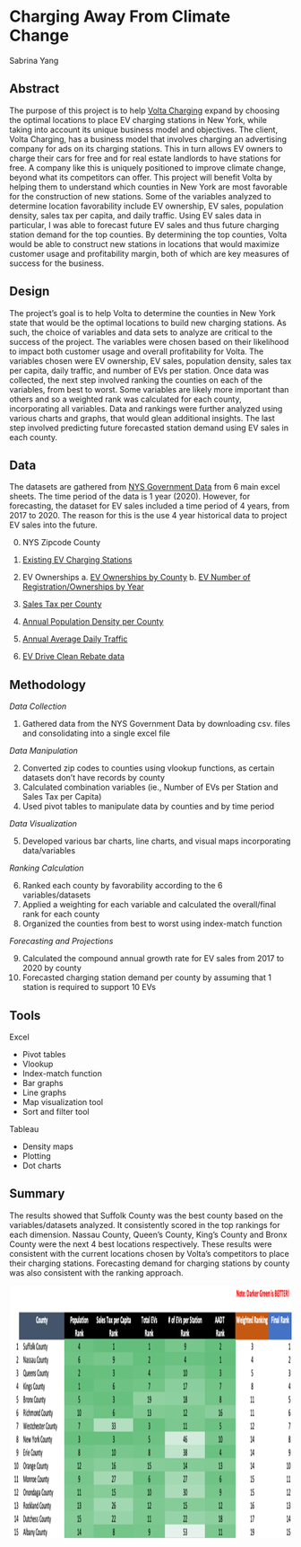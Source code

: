 # Charging Away From Climate Change

Sabrina Yang


## Abstract

The purpose of this project is to help [Volta Charging](https://voltacharging.com) expand by choosing the optimal locations to place EV charging stations in New York, while taking into account its unique business model and objectives. The client, Volta Charging, has a business model that involves charging an advertising company for ads on its charging stations. This in turn allows EV owners to charge their cars for free and for real estate landlords to have stations for free. A company like this is uniquely positioned to improve climate change, beyond what its competitors can offer. This project will benefit Volta by helping them to understand which counties in New York are most favorable for the construction of new stations. Some of the variables analyzed to determine location favorability include EV ownership, EV sales, population density, sales tax per capita, and daily traffic. Using EV sales data in particular, I was able to forecast future EV sales and thus future charging station demand for the top counties. By determining the top counties, Volta would be able to construct new stations in locations that would maximize customer usage and profitability margin, both of which are key measures of success for the business.



## Design
The project’s goal is to help Volta to determine the counties in New York state that would be the optimal locations to build new charging stations. As such, the choice of variables and data sets to analyze are critical to the success of the project. The variables were chosen based on their likelihood to impact both customer usage and overall profitability for Volta. The variables chosen were EV ownership, EV sales, population density, sales tax per capita, daily traffic, and number of EVs per station. Once data was collected, the next step involved ranking the counties on each of the variables, from best to worst. Some variables are likely more important than others and so a weighted rank was calculated for each county, incorporating all variables. Data and rankings were further analyzed using various charts and graphs, that would glean additional insights. The last step involved predicting future forecasted station demand using EV sales in each county.
  

## Data

The datasets are gathered from [NYS Government Data](https://data.ny.gov) from 6 main excel sheets. The time period of the data is 1 year (2020). However, for forecasting, the dataset for EV sales included a time period of 4 years, from 2017 to 2020. The reason for this is the use 4 year historical data to project EV sales into the future.

0. NYS Zipcode County
1. [Existing EV Charging Stations](https://data.ny.gov/Energy-Environment/Electric-Vehicle-Charging-Stations-in-New-York/7rrd-248n)
2. EV Ownerships
	a. [EV Ownerships by County](https://data.ny.gov/Transportation/Electric-Vehicles-per-County/uu25-czyc)
	b. [EV Number of Registration/Ownerships by Year](https://www.nyserda.ny.gov/All-Programs/Programs/ChargeNY/Support-Electric/Map-of-EV-Registrations)
			
3. [Sales Tax per County](https://data.ny.gov/Government-Finance/State-and-Local-Sales-Tax-Distributions-Beginning-/5g2s-tnb7)
			
4. [Annual Population Density per County](https://data.ny.gov/Government-Finance/Annual-Population-Estimates-for-New-York-State-and/krt9-ym2k)
5. [Annual Average Daily Traffic](https://data.ny.gov/Transportation/Annual-Average-Daily-Traffic-AADT-Beginning-1977/6amx-2pbv)
6. [EV Drive Clean Rebate data](https://data.ny.gov/Energy-Environment/NYSERDA-Electric-Vehicle-Drive-Clean-Rebate-Data-B/thd2-fu8y)
				


## Methodology
*Data Collection*

1. Gathered data from the NYS Government Data by downloading csv. files and consolidating into a single excel file

*Data Manipulation*

2.	Converted zip codes to counties using vlookup functions, as certain datasets don’t have records by county
3.	Calculated combination variables (ie., Number of EVs per Station and Sales Tax per Capita)
4.	Used pivot tables to manipulate data by counties and by time period

*Data Visualization*

5.	Developed various bar charts, line charts, and visual maps incorporating data/variables

*Ranking Calculation*

6.	Ranked each county by favorability according to the 6 variables/datasets
7.	Applied a weighting for each variable and calculated the overall/final rank for each county
8.	Organized the counties from best to worst using index-match function

*Forecasting and Projections*

9.	Calculated the compound annual growth rate for EV sales from 2017 to 2020 by county
10.	Forecasted charging station demand per county by assuming that 1 station is required to support 10 EVs



## Tools

Excel
- Pivot tables
- Vlookup
- Index-match function
- Bar graphs
- Line graphs
- Map visualization tool
- Sort and filter tool

Tableau
- Density maps
- Plotting
- Dot charts


## Summary
The results showed that Suffolk County was the best county based on the variables/datasets analyzed. It consistently scored in the top rankings for each dimension. Nassau County, Queen’s County, King’s County and Bronx County were the next 4 best locations respectively. These results were consistent with the current locations chosen by Volta’s competitors to place their charging stations. Forecasting demand for charging stations by county was also consistent with the ranking approach.


<img src="https://github.com/SYNYC/3_Project_EV/blob/main/charts/Final_Ranking_new.png" width = "950" height = "450">










